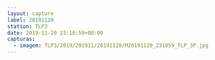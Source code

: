 ```yaml
---
layout: capture
label: 20191120
station: TLP3
date: 2019-11-20 23:10:59+00:00
capturas:
  - imagem: TLP3/2019/201911/20191120/M20191120_231059_TLP_3P.jpg
---
```


